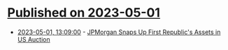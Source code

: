 # [Published on 2023-05-01](index.md)

* [2023-05-01, 13:09:00](https://news.slashdot.org/story/23/05/01/139240/jpmorgan-snaps-up-first-republics-assets-in-us-auction?utm_source=rss1.0mainlinkanon&utm_medium=feed) - [JPMorgan Snaps Up First Republic's Assets in US Auction](https://news.slashdot.org/story/23/05/01/139240/jpmorgan-snaps-up-first-republics-assets-in-us-auction?utm_source=rss1.0mainlinkanon&utm_medium=feed)
